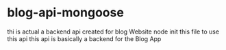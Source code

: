 # blog-api-mongoose
thi is actual a backend api created for blog Website
node init this file to use this api 
this api is basically a backend for the Blog App
